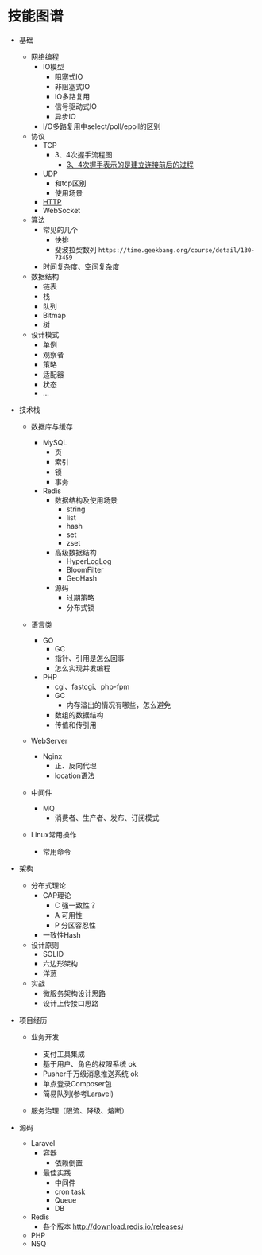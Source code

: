 # 技能图谱

- 基础
	- 网络编程
		- IO模型
		    - 阻塞式IO
            - 非阻塞式IO
            - IO多路复用
            - 信号驱动式IO
            - 异步IO
		- I/O多路复用中select/poll/epoll的区别
	- 协议
		- TCP
			- 3、4次握手流程图
				- [3、4次握手表示的是建立连接前后的过程](https://juejin.im/post/5b29d2c4e51d4558b80b1d8c)
		- UDP
			- 和tcp区别
			- 使用场景
		- [HTTP](basic/protocol/http)
		- WebSocket
	- 算法
		- 常见的几个
			- 快排
			- 斐波拉契数列
				```https://time.geekbang.org/course/detail/130-73459```
		- 时间复杂度、空间复杂度
	- 数据结构
		- 链表
		- 栈
		- 队列
		- Bitmap
		- 树
	- 设计模式
		- 单例
		- 观察者
		- 策略
		- 适配器
		- 状态
		- ...

- 技术栈
	- 数据库与缓存
		- MySQL
			- 页
			- 索引
			- 锁
			- 事务
		- Redis
			- 数据结构及使用场景
				- string
				- list
				- hash
				- set
				- zset
			- 高级数据结构
				- HyperLogLog
				- BloomFilter
				- GeoHash
			- 源码
				- 过期策略
				- 分布式锁
	- 语言类
		- GO
			- GC
			- 指针、引用是怎么回事
			- 怎么实现并发编程
		- PHP
			- cgi、fastcgi、php-fpm
			- GC
				- 内存溢出的情况有哪些，怎么避免
			- 数组的数据结构
			- 传值和传引用
	- WebServer
		- Nginx
			- 正、反向代理
			- location语法

	- 中间件
		- MQ
			- 消费者、生产者、发布、订阅模式
	- Linux常用操作
		- 常用命令

- 架构
	- 分布式理论
		- CAP理论
			- C 强一致性？
			- A 可用性
			- P 分区容忍性
		- 一致性Hash
	- 设计原则
		- SOLID
		- 六边形架构
		- 洋葱
	- 实战
		- 微服务架构设计思路
        - 设计上传接口思路
- 项目经历
	- 业务开发
		- 支付工具集成
		- 基于用户、角色的权限系统 ok
		- Pusher千万级消息推送系统 ok
		- 单点登录Composer包
		- 简易队列(参考Laravel)
		
	- 服务治理（限流、降级、熔断）
- 源码
    - Laravel
        - 容器
            - 依赖倒置
        - 最佳实践
            - 中间件
            - cron task
            - Queue
            - DB
    - Redis
        - 各个版本 http://download.redis.io/releases/
    - PHP
    - NSQ
